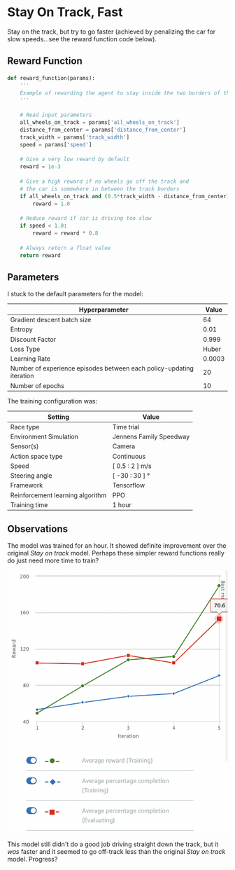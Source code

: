 # Stay On Track, Fast

Stay on the track, but try to go faster (achieved by penalizing the car for slow speeds...see the reward function code below).

## Reward Function

```python
def reward_function(params):
    '''
    Example of rewarding the agent to stay inside the two borders of the track
    '''
    
    # Read input parameters
    all_wheels_on_track = params['all_wheels_on_track']
    distance_from_center = params['distance_from_center']
    track_width = params['track_width']
    speed = params['speed']
    
    # Give a very low reward by default
    reward = 1e-3

    # Give a high reward if no wheels go off the track and 
    # the car is somewhere in between the track borders 
    if all_wheels_on_track and (0.5*track_width - distance_from_center) >= 0.05:
        reward = 1.0

    # Reduce reward if car is driving too slow
    if speed < 1.0:
        reward = reward * 0.8

    # Always return a float value
    return reward
```

## Parameters

I stuck to the default parameters for the model: 

| Hyperparameter | Value |
|----------------|-------|
| Gradient descent batch size | 64 | 
| Entropy | 0.01 |
| Discount Factor | 0.999 | 
| Loss Type | Huber |
| Learning Rate | 0.0003 | 
| Number of experience episodes between each policy-updating iteration | 20 |
| Number of epochs | 10 |

The training configuration was:

| Setting | Value |
|---------|-------|
| Race type | Time trial |
| Environment Simulation | Jennens Family Speedway |
| Sensor(s) | Camera |
| Action space type | Continuous |
| Speed | [ 0.5 : 2 ] m/s |
| Steering angle | [ -30 : 30 ] ° |
| Framework | Tensorflow |
| Reinforcement learning algorithm | PPO |
| Training time | 1 hour |

## Observations

The model was trained for an hour. It showed definite improvement over the original *Stay on track* model. Perhaps these simpler reward functions really do just need more time to train?

![Stay On Track v2](../graphics/stay_on_track_v2.png)

This model still didn't do a good job driving straight down the track, but it *was* faster and it seemed to go off-track less than the original *Stay on track* model. Progress?